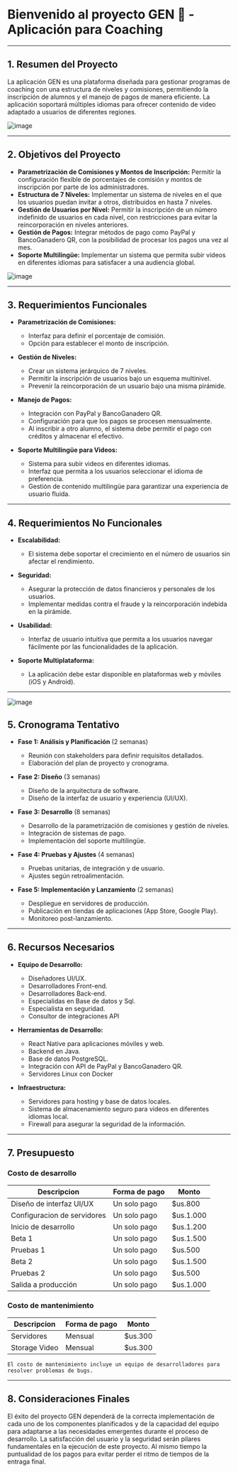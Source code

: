# Bienvenido al proyecto GEN 👋 - Aplicación para Coaching

---


## 1. Resumen del Proyecto
La aplicación GEN es una plataforma diseñada para gestionar programas de coaching con una estructura de niveles y comisiones, permitiendo la inscripción de alumnos y el manejo de pagos de manera eficiente. La aplicación soportará múltiples idiomas para ofrecer contenido de video adaptado a usuarios de diferentes regiones.

![image](https://github.com/user-attachments/assets/1026ad04-58e4-4d88-8f10-d0ed72c557b8)



---

## 2. Objetivos del Proyecto

- **Parametrización de Comisiones y Montos de Inscripción:** Permitir la configuración flexible de porcentajes de comisión y montos de inscripción por parte de los administradores.
- **Estructura de 7 Niveles:** Implementar un sistema de niveles en el que los usuarios puedan invitar a otros, distribuidos en hasta 7 niveles.
- **Gestión de Usuarios por Nivel:** Permitir la inscripción de un número indefinido de usuarios en cada nivel, con restricciones para evitar la reincorporación en niveles anteriores.
- **Gestión de Pagos:** Integrar métodos de pago como PayPal y BancoGanadero QR, con la posibilidad de procesar los pagos una vez al mes.
- **Soporte Multilingüe:** Implementar un sistema que permita subir videos en diferentes idiomas para satisfacer a una audiencia global.

![image](https://github.com/user-attachments/assets/11df924a-a5ec-4123-b628-35f1c5547ebe)


---

## 3. Requerimientos Funcionales

- **Parametrización de Comisiones:**
  - Interfaz para definir el porcentaje de comisión.
  - Opción para establecer el monto de inscripción.
  
- **Gestión de Niveles:**
  - Crear un sistema jerárquico de 7 niveles.
  - Permitir la inscripción de usuarios bajo un esquema multinivel.
  - Prevenir la reincorporación de un usuario bajo una misma pirámide.

- **Manejo de Pagos:**
  - Integración con PayPal y BancoGanadero QR.
  - Configuración para que los pagos se procesen mensualmente.
  - Al inscribir a otro alumno, el sistema debe permitir el pago con créditos y almacenar el efectivo.

- **Soporte Multilingüe para Videos:**
  - Sistema para subir videos en diferentes idiomas.
  - Interfaz que permita a los usuarios seleccionar el idioma de preferencia.
  - Gestión de contenido multilingüe para garantizar una experiencia de usuario fluida.



---

## 4. Requerimientos No Funcionales

- **Escalabilidad:**
  - El sistema debe soportar el crecimiento en el número de usuarios sin afectar el rendimiento.
  
- **Seguridad:**
  - Asegurar la protección de datos financieros y personales de los usuarios.
  - Implementar medidas contra el fraude y la reincorporación indebida en la pirámide.

- **Usabilidad:**
  - Interfaz de usuario intuitiva que permita a los usuarios navegar fácilmente por las funcionalidades de la aplicación.
  
- **Soporte Multiplataforma:**
  - La aplicación debe estar disponible en plataformas web y móviles (iOS y Android).

---

![image](https://github.com/user-attachments/assets/f8c779c5-87fb-406c-b778-b4d4179e6580)


## 5. Cronograma Tentativo

- **Fase 1: Análisis y Planificación** (2 semanas)
  - Reunión con stakeholders para definir requisitos detallados.
  - Elaboración del plan de proyecto y cronograma.

- **Fase 2: Diseño** (3 semanas)
  - Diseño de la arquitectura de software.
  - Diseño de la interfaz de usuario y experiencia (UI/UX).

- **Fase 3: Desarrollo** (8 semanas)
  - Desarrollo de la parametrización de comisiones y gestión de niveles.
  - Integración de sistemas de pago.
  - Implementación del soporte multilingüe.

- **Fase 4: Pruebas y Ajustes** (4 semanas)
  - Pruebas unitarias, de integración y de usuario.
  - Ajustes según retroalimentación.

- **Fase 5: Implementación y Lanzamiento** (2 semanas)
  - Despliegue en servidores de producción.
  - Publicación en tiendas de aplicaciones (App Store, Google Play).
  - Monitoreo post-lanzamiento.

---

## 6. Recursos Necesarios

- **Equipo de Desarrollo:**
  - Diseñadores UI/UX.
  - Desarrolladores Front-end.
  - Desarrolladores Back-end.
  - Especialidas en Base de datos y Sql.
  - Especialista en seguridad.
  - Consultor de integraciones API

- **Herramientas de Desarrollo:**
  - React Native para aplicaciones móviles y web.
  - Backend en Java.
  - Base de datos PostgreSQL.
  - Integración con API de PayPal y BancoGanadero QR.
  - Servidores Linux con Docker

- **Infraestructura:**
  - Servidores para hosting y base de datos locales.
  - Sistema de almacenamiento seguro para videos en diferentes idiomas local.
  - Firewall para asegurar la seguridad de la información.

---

## 7. Presupuesto

### Costo de desarrollo

|Descripcion|Forma de pago|Monto|
|-|-|-|
|Diseño de interfaz UI/UX|Un solo pago|$us.800|
|Configuracion de servidores|Un solo pago|$us.1.000|
|Inicio de desarrollo|Un solo pago|$us.1.200|
|Beta 1|Un solo pago|$us.1.500|
|Pruebas 1|Un solo pago|$us.500|
|Beta 2|Un solo pago|$us.1.500|
|Pruebas 2|Un solo pago|$us.500|
|Salida a producción|Un solo pago|$us.1.000|


### Costo de mantenimiento

|Descripcion|Forma de pago|Monto|
|-|-|-|
|Servidores|Mensual|$us.300|
|Storage Video|Mensual|$us.300|


`El costo de mantenimiento incluye un equipo de desarrolladores para resolver problemas de bugs.`

---

## 8. Consideraciones Finales

El éxito del proyecto GEN dependerá de la correcta implementación de cada uno de los componentes planificados y de la capacidad del equipo para adaptarse a las necesidades emergentes durante el proceso de desarrollo. La satisfacción del usuario y la seguridad serán pilares fundamentales en la ejecución de este proyecto. Al mismo tiempo la puntualidad de los pagos para evitar perder el ritmo de tiempos de la entraga final.


 
